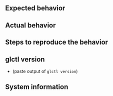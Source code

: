 ## Expected behavior

## Actual behavior

## Steps to reproduce the behavior

## glctl version
- (paste output of `glctl version`)

## System information